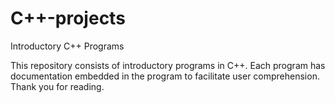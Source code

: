 # C++-projects
Introductory C++ Programs 

This repository consists of introductory programs in C++. Each program has documentation embedded in the program to  facilitate user comprehension. Thank you for reading. 
